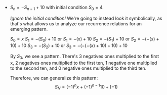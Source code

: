 - $S_n = -S_{n-1} + 10$ with initial condition $S_0 = 4$
  
  *Ignore the initial condition!*
  We're going to instead look it symbolically, as that's what allows us to analyze our recurrence relations for an emerging pattern. 
  
  $S_0=x$
  $S_1=-(S_0)+10$ or $S_1=-(x)+10$
  $S_2=-(S_1)+10$ or $S_2=-(-(x)+10)+10$
  $S_3=-(S_2)+10$ or $S_3=-(-(-(x)+10)+10)+10$
  
  By $S_3$, we see a pattern. There's 3 negatives ones multiplied to the first x, 2 negatives ones multiplied to the first ten, 1 negative one multiplied to the second ten, and 0 negative ones multiplied to the third ten.
  
  Therefore, we can generalize this pattern:
  $$S_N=(-1)^{n}x+(-1)^{n-1}10+(-1)$$